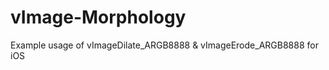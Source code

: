 vImage-Morphology
=================

Example usage of vImageDilate_ARGB8888 &amp; vImageErode_ARGB8888 for iOS
